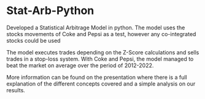 # Stat-Arb-Python
Developed a Statistical Arbitrage Model in python. The model uses the stocks movements of Coke and Pepsi as a test, however any co-integrated stocks could be used

The model executes trades depending on the Z-Score calculations and sells trades in a stop-loss system. With Coke and Pepsi, the model managed to beat the market on average over the period of 2012-2022.

More information can be found on the presentation where there is a full explanation of the different concepts covered and a simple analysis on our results.

